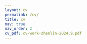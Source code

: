 ```yaml
---
layout: cv
permalink: /cv/
title: cv
nav: true
nav_order: 2
cv_pdf: cv-work-zhenlin-2024.9.pdf
---
```

